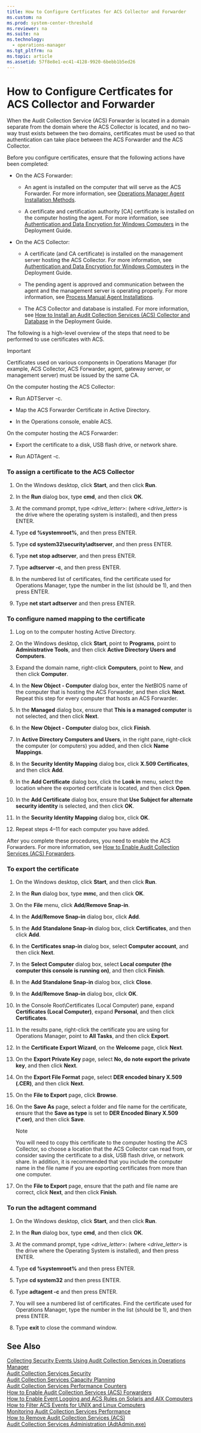 ```yaml
---
title: How to Configure Certficates for ACS Collector and Forwarder
ms.custom: na
ms.prod: system-center-threshold
ms.reviewer: na
ms.suite: na
ms.technology: 
  - operations-manager
ms.tgt_pltfrm: na
ms.topic: article
ms.assetid: 57f8e8e1-ec41-4128-9920-6bebb1b5ed26
---
```

# How to Configure Certficates for ACS Collector and Forwarder
When the Audit Collection Service \(ACS\) Forwarder is located in a domain separate from the domain where the ACS Collector is located, and no two\-way trust exists between the two domains, certificates must be used so that authentication can take place between the ACS Forwarder and the ACS Collector.  
  
Before you configure certificates, ensure that the following actions have been completed:  
  
-   On the ACS Forwarder:  
  
    -   An agent is installed on the computer that will serve as the ACS Forwarder. For more information, see [Operations Manager Agent Installation Methods](../Topic/Operations%20Manager%20Agent%20Installation%20Methods.md).  
  
    -   A certificate and certification authority \[CA\] certificate is installed on the computer hosting the agent. For more information, see [Authentication and Data Encryption for Windows Computers](http://go.microsoft.com/fwlink/p/?LinkID=227146) in the Deployment Guide.  
  
-   On the ACS Collector:  
  
    -   A certificate \(and CA certificate\) is installed on the management server hosting the ACS Collector. For more information, see [Authentication and Data Encryption for Windows Computers](http://go.microsoft.com/fwlink/p/?LinkID=227146) in the Deployment Guide.  
  
    -   The pending agent is approved and communication between the agent and the management server is operating properly. For more information, see [Process Manual Agent Installations](../Topic/Process%20Manual%20Agent%20Installations.md).  
  
    -   The ACS Collector and database is installed. For more information, see [How to Install an Audit Collection Services \(ACS\) Collector and Database](http://go.microsoft.com/fwlink/?LinkID=229042) in the Deployment Guide.  
  
The following is a high\-level overview of the steps that need to be performed to use certificates with ACS.  
  
> [!IMPORTANT]  
> Certificates used on various components in Operations Manager \(for example, ACS Collector, ACS Forwarder, agent, gateway server, or management server\) must be issued by the same CA.  
  
On the computer hosting the ACS Collector:  
  
-   Run ADTServer \-c.  
  
-   Map the ACS Forwarder Certificate in Active Directory.  
  
-   In the Operations console, enable ACS.  
  
On the computer hosting the ACS Forwarder:  
  
-   Export the certificate to a disk, USB flash drive, or network share.  
  
-   Run ADTAgent \-c.  
  
### To assign a certificate to the ACS Collector  
  
1.  On the Windows desktop, click **Start**, and then click **Run**.  
  
2.  In the **Run** dialog box, type **cmd**, and then click **OK**.  
  
3.  At the command prompt, type <*drive\_letter*>: \(where <*drive\_letter*> is the drive where the operating system is installed\), and then press ENTER.  
  
4.  Type **cd %systemroot%**, and then press ENTER.  
  
5.  Type **cd system32\\security\\adtserver**, and then press ENTER.  
  
6.  Type **net stop adtserver**, and then press ENTER.  
  
7.  Type **adtserver \-c**, and then press ENTER.  
  
8.  In the numbered list of certificates, find the certificate used for Operations Manager, type the number in the list \(should be 1\), and then press ENTER.  
  
9. Type **net start adtserver** and then press ENTER.  
  
### To configure named mapping to the certificate  
  
1.  Log on to the computer hosting Active Directory.  
  
2.  On the Windows desktop, click **Start**, point to **Programs**, point to **Administrative Tools**, and then click **Active Directory Users and Computers**.  
  
3.  Expand the domain name, right\-click **Computers**, point to **New**, and then click **Computer**.  
  
4.  In the **New Object \- Computer** dialog box, enter the NetBIOS name of the computer that is hosting the ACS Forwarder, and then click **Next**. Repeat this step for every computer that hosts an ACS Forwarder.  
  
5.  In the **Managed** dialog box, ensure that **This is a managed computer** is not selected, and then click **Next**.  
  
6.  In the **New Object \- Computer** dialog box, click **Finish**.  
  
7.  In **Active Directory Computers and Users**, in the right pane, right\-click the computer \(or computers\) you added, and then click **Name Mappings**.  
  
8.  In the **Security Identity Mapping** dialog box, click **X.509 Certificates**, and then click **Add**.  
  
9. In the **Add Certificate** dialog box, click the **Look in** menu, select the location where the exported certificate is located, and then click **Open**.  
  
10. In the **Add Certificate** dialog box, ensure that **Use Subject for alternate security identity** is selected, and then click **OK**.  
  
11. In the **Security Identity Mapping** dialog box, click **OK**.  
  
12. Repeat steps 4–11 for each computer you have added.  
  
After you complete these procedures, you need to enable the ACS Forwarders. For more information, see [How to Enable Audit Collection Services &#40;ACS&#41; Forwarders](../../om/manage/How-to-Enable-Audit-Collection-Services--ACS--Forwarders.md).  
  
### To export the certificate  
  
1.  On the Windows desktop, click **Start**, and then click **Run**.  
  
2.  In the **Run** dialog box, type **mmc**, and then click **OK**.  
  
3.  On the **File** menu, click **Add\/Remove Snap\-in**.  
  
4.  In the **Add\/Remove Snap\-in** dialog box, click **Add**.  
  
5.  In the **Add Standalone Snap\-in** dialog box, click **Certificates**, and then click **Add**.  
  
6.  In the **Certificates snap\-in** dialog box, select **Computer account**, and then click **Next**.  
  
7.  In the **Select Computer** dialog box, select **Local computer \(the computer this console is running on\)**, and then click **Finish**.  
  
8.  In the **Add Standalone Snap\-in** dialog box, click **Close**.  
  
9. In the **Add\/Remove Snap\-in** dialog box, click **OK**.  
  
10. In the Console Root\\Certificates \(Local Computer\) pane, expand **Certificates \(Local Computer\)**, expand **Personal**, and then click **Certificates**.  
  
11. In the results pane, right\-click the certificate you are using for Operations Manager, point to **All Tasks**, and then click **Export**.  
  
12. In the **Certificate Export Wizard**, on the **Welcome** page, click **Next**.  
  
13. On the **Export Private Key** page, select **No, do note export the private key**, and then click **Next**.  
  
14. On the **Export File Format** page, select **DER encoded binary X.509 \(.CER\)**, and then click **Next**.  
  
15. On the **File to Export** page, click **Browse**.  
  
16. On the **Save As** page, select a folder and file name for the certificate, ensure that the **Save as type** is set to **DER Encoded Binary X.509 \(\*.cer\)**, and then click **Save**.  
  
    > [!NOTE]  
    > You will need to copy this certificate to the computer hosting the ACS Collector, so choose a location that the ACS Collector can read from, or consider saving the certificate to a disk, USB flash drive, or network share. In addition, it is recommended that you include the computer name in the file name if you are exporting certificates from more than one computer.  
  
17. On the **File to Export** page, ensure that the path and file name are correct, click **Next**, and then click **Finish**.  
  
### To run the adtagent command  
  
1.  On the Windows desktop, click **Start**, and then click **Run**.  
  
2.  In the **Run** dialog box, type **cmd**, and then click **OK**.  
  
3.  At the command prompt, type <*drive\_letter*>: \(where <*drive\_letter*> is the drive where the Operating System is installed\), and then press ENTER.  
  
4.  Type **cd %systemroot%** and then press ENTER.  
  
5.  Type **cd system32** and then press ENTER.  
  
6.  Type **adtagent \-c** and then press ENTER.  
  
7.  You will see a numbered list of certificates. Find the certificate used for Operations Manager, type the number in the list \(should be 1\), and then press ENTER.  
  
8.  Type **exit** to close the command window.  
  
## See Also  
[Collecting Security Events Using Audit Collection Services in Operations Manager](../../om/manage/Collecting-Security-Events-Using-Audit-Collection-Services-in-Operations-Manager.md)  
[Audit Collection Services Security](../../om/manage/Audit-Collection-Services-Security.md)  
[Audit Collection Services Capacity Planning](../../om/manage/Audit-Collection-Services-Capacity-Planning.md)  
[Audit Collection Services Performance Counters](../../om/manage/Audit-Collection-Services-Performance-Counters.md)  
[How to Enable Audit Collection Services &#40;ACS&#41; Forwarders](../../om/manage/How-to-Enable-Audit-Collection-Services--ACS--Forwarders.md)  
[How to Enable Event Logging and ACS Rules on Solaris and AIX Computers](../../om/manage/How-to-Enable-Event-Logging-and-ACS-Rules-on-Solaris-and-AIX-Computers.md)  
[How to Filter ACS Events for UNIX and Linux Computers](../../om/manage/How-to-Filter-ACS-Events-for-UNIX-and-Linux-Computers.md)  
[Monitoring Audit Collection Services Performance](../../om/manage/Monitoring-Audit-Collection-Services-Performance.md)  
[How to Remove Audit Collection Services &#40;ACS&#41;](../../om/manage/How-to-Remove-Audit-Collection-Services--ACS-.md)  
[Audit Collection Services Administration &#40;AdtAdmin.exe&#41;](../../om/manage/Audit-Collection-Services-Administration--AdtAdmin.exe-.md)  
  
